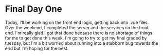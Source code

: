 # Final Day One

Today, I'll be working on the front end logic, getting back into .vue files. Over the weekend, I completed the server and the services on the front end. I'm really glad I got that done because there is no shortage of things for me to get done this week. I'm going to try to get my final graded by tuesday, but I'm a bit worried about running into a stubborn bug towards the end but I'm hoping for the best.
